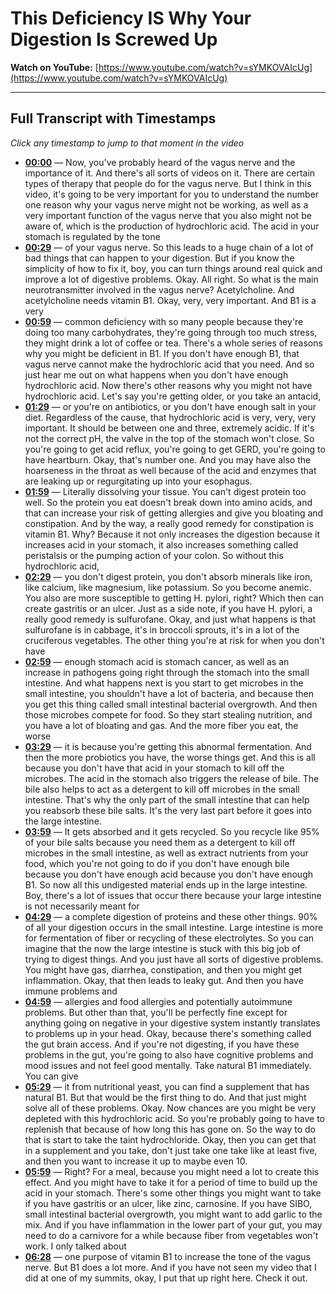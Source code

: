 # This Deficiency IS Why Your Digestion Is Screwed Up

**Watch on YouTube:** [https://www.youtube.com/watch?v=sYMKOVAIcUg](https://www.youtube.com/watch?v=sYMKOVAIcUg)

---

## Full Transcript with Timestamps

*Click any timestamp to jump to that moment in the video*

- **[00:00](https://www.youtube.com/watch?v=sYMKOVAIcUg&t=0s)** — Now, you've probably heard of the vagus nerve and the importance of it. And there's all sorts of videos on it. There are certain types of therapy that people do for the vagus nerve. But I think in this video, it's going to be very important for you to understand the number one reason why your vagus nerve might not be working, as well as a very important function of the vagus nerve that you also might not be aware of, which is the production of hydrochloric acid. The acid in your stomach is regulated by the tone
- **[00:29](https://www.youtube.com/watch?v=sYMKOVAIcUg&t=29s)** — of your vagus nerve. So this leads to a huge chain of a lot of bad things that can happen to your digestion. But if you know the simplicity of how to fix it, boy, you can turn things around real quick and improve a lot of digestive problems. Okay. All right. So what is the main neurotransmitter involved in the vagus nerve? Acetylcholine. And acetylcholine needs vitamin B1. Okay, very, very important. And B1 is a very
- **[00:59](https://www.youtube.com/watch?v=sYMKOVAIcUg&t=59s)** — common deficiency with so many people because they're doing too many carbohydrates, they're going through too much stress, they might drink a lot of coffee or tea. There's a whole series of reasons why you might be deficient in B1. If you don't have enough B1, that vagus nerve cannot make the hydrochloric acid that you need. And so just hear me out on what happens when you don't have enough hydrochloric acid. Now there's other reasons why you might not have hydrochloric acid. Let's say you're getting older, or you take an antacid,
- **[01:29](https://www.youtube.com/watch?v=sYMKOVAIcUg&t=89s)** — or you're on antibiotics, or you don't have enough salt in your diet. Regardless of the cause, that hydrochloric acid is very, very, very important. It should be between one and three, extremely acidic. If it's not the correct pH, the valve in the top of the stomach won't close. So you're going to get acid reflux, you're going to get GERD, you're going to have heartburn. Okay, that's number one. And you may have also the hoarseness in the throat as well because of the acid and enzymes that are leaking up or regurgitating up into your esophagus.
- **[01:59](https://www.youtube.com/watch?v=sYMKOVAIcUg&t=119s)** — Literally dissolving your tissue. You can't digest protein too well. So the protein you eat doesn't break down into amino acids, and that can increase your risk of getting allergies and give you bloating and constipation. And by the way, a really good remedy for constipation is vitamin B1. Why? Because it not only increases the digestion because it increases acid in your stomach, it also increases something called peristalsis or the pumping action of your colon. So without this hydrochloric acid,
- **[02:29](https://www.youtube.com/watch?v=sYMKOVAIcUg&t=149s)** — you don't digest protein, you don't absorb minerals like iron, like calcium, like magnesium, like potassium. So you become anemic. You also are more susceptible to getting H. pylori, right? Which then can create gastritis or an ulcer. Just as a side note, if you have H. pylori, a really good remedy is sulfurofane. Okay, and just what happens is that sulfurofane is in cabbage, it's in broccoli sprouts, it's in a lot of the cruciferous vegetables. The other thing you're at risk for when you don't have
- **[02:59](https://www.youtube.com/watch?v=sYMKOVAIcUg&t=179s)** — enough stomach acid is stomach cancer, as well as an increase in pathogens going right through the stomach into the small intestine. And what happens next is you start to get microbes in the small intestine, you shouldn't have a lot of bacteria, and because then you get this thing called small intestinal bacterial overgrowth. And then those microbes compete for food. So they start stealing nutrition, and you have a lot of bloating and gas. And the more fiber you eat, the worse
- **[03:29](https://www.youtube.com/watch?v=sYMKOVAIcUg&t=209s)** — it is because you're getting this abnormal fermentation. And then the more probiotics you have, the worse things get. And this is all because you don't have that acid in your stomach to kill off the microbes. The acid in the stomach also triggers the release of bile. The bile also helps to act as a detergent to kill off microbes in the small intestine. That's why the only part of the small intestine that can help you reabsorb these bile salts. It's the very last part before it goes into the large intestine.
- **[03:59](https://www.youtube.com/watch?v=sYMKOVAIcUg&t=239s)** — It gets absorbed and it gets recycled. So you recycle like 95% of your bile salts because you need them as a detergent to kill off microbes in the small intestine, as well as extract nutrients from your food, which you're not going to do if you don't have enough bile because you don't have enough acid because you don't have enough B1. So now all this undigested material ends up in the large intestine. Boy, there's a lot of issues that occur there because your large intestine is not necessarily meant for
- **[04:29](https://www.youtube.com/watch?v=sYMKOVAIcUg&t=269s)** — a complete digestion of proteins and these other things. 90% of all your digestion occurs in the small intestine. Large intestine is more for fermentation of fiber or recycling of these electrolytes. So you can imagine that the now the large intestine is stuck with this big job of trying to digest things. And you just have all sorts of digestive problems. You might have gas, diarrhea, constipation, and then you might get inflammation. Okay, that then leads to leaky gut. And then you have immune problems and
- **[04:59](https://www.youtube.com/watch?v=sYMKOVAIcUg&t=299s)** — allergies and food allergies and potentially autoimmune problems. But other than that, you'll be perfectly fine except for anything going on negative in your digestive system instantly translates to problems up in your head. Okay, because there's something called the gut brain access. And if you're not digesting, if you have these problems in the gut, you're going to also have cognitive problems and mood issues and not feel good mentally. Take natural B1 immediately. You can give
- **[05:29](https://www.youtube.com/watch?v=sYMKOVAIcUg&t=329s)** — it from nutritional yeast, you can find a supplement that has natural B1. But that would be the first thing to do. And that just might solve all of these problems. Okay. Now chances are you might be very depleted with this hydrochloric acid. So you're probably going to have to replenish that because of how long this has gone on. So the way to do that is start to take the taint hydrochloride. Okay, then you can get that in a supplement and you take, don't just take one take like at least five, and then you want to increase it up to maybe even 10.
- **[05:59](https://www.youtube.com/watch?v=sYMKOVAIcUg&t=359s)** — Right? For a meal, because you might need a lot to create this effect. And you might have to take it for a period of time to build up the acid in your stomach. There's some other things you might want to take if you have gastritis or an ulcer, like zinc, carnosine. If you have SIBO, small intestinal bacterial overgrowth, you might want to add garlic to the mix. And if you have inflammation in the lower part of your gut, you may need to do a carnivore for a while because fiber from vegetables won't work. I only talked about
- **[06:28](https://www.youtube.com/watch?v=sYMKOVAIcUg&t=388s)** — one purpose of vitamin B1 to increase the tone of the vagus nerve. But B1 does a lot more. And if you have not seen my video that I did at one of my summits, okay, I put that up right here. Check it out.
